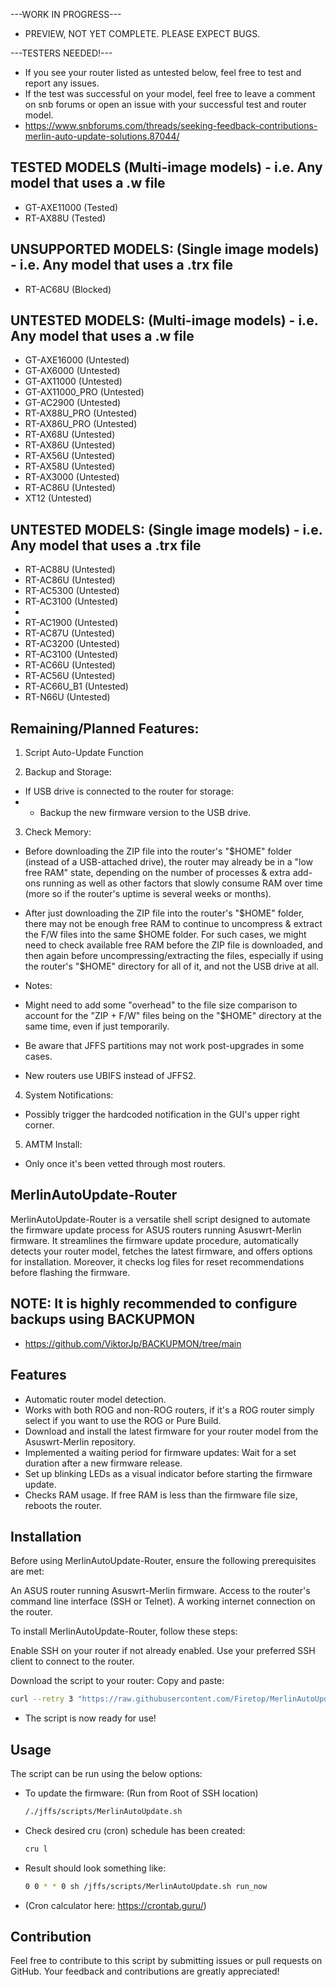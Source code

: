 ---WORK IN PROGRESS--- 
- PREVIEW, NOT YET COMPLETE. PLEASE EXPECT BUGS.

---TESTERS NEEDED!--- 
 - If you see your router listed as untested below, feel free to test and report any issues.
 - If the test was successful on your model, feel free to leave a comment on snb forums or open an issue with your successful test and router model.
 - https://www.snbforums.com/threads/seeking-feedback-contributions-merlin-auto-update-solutions.87044/

## TESTED MODELS (Multi-image models) - i.e. Any model that uses a .w file

 - GT-AXE11000 (Tested)
 - RT-AX88U (Tested)

## UNSUPPORTED MODELS: (Single image models) - i.e. Any model that uses a .trx file

 - RT-AC68U (Blocked)

## UNTESTED MODELS: (Multi-image models) - i.e. Any model that uses a .w file

 - GT-AXE16000 (Untested)
 - GT-AX6000 (Untested)
 - GT-AX11000 (Untested)
 - GT-AX11000_PRO (Untested)
 - GT-AC2900 (Untested)
 - RT-AX88U_PRO (Untested)
 - RT-AX86U_PRO (Untested)
 - RT-AX68U (Untested)
 - RT-AX86U (Untested)
 - RT-AX56U (Untested)
 - RT-AX58U (Untested)
 - RT-AX3000 (Untested)
 - RT-AC86U (Untested)
 - XT12 (Untested)
 
## UNTESTED MODELS: (Single image models) - i.e. Any model that uses a .trx file

 - RT-AC88U (Untested)
 - RT-AC86U (Untested)
 - RT-AC5300 (Untested)
 - RT-AC3100 (Untested)
 - 
 - RT-AC1900 (Untested)
 - RT-AC87U (Untested)
 - RT-AC3200 (Untested)
 - RT-AC3100 (Untested)
 - RT-AC66U (Untested)
 - RT-AC56U (Untested)
 - RT-AC66U_B1 (Untested)
 - RT-N66U (Untested)

## Remaining/Planned Features:
1. Script Auto-Update Function

2. Backup and Storage:

 - If USB drive is connected to the router for storage:
 -  - Backup the new firmware version to the USB drive.
      
3. Check Memory:
 - Before downloading the ZIP file into the router's "$HOME" folder (instead of a USB-attached drive), the router may already be in a "low free RAM" state, depending on the number of processes & extra add-ons running as well as other factors that slowly consume RAM over time (more so if the router's uptime is several weeks or months).

 - After just downloading the ZIP file into the router's "$HOME" folder, there may not be enough free RAM to continue to uncompress & extract the F/W files into the same $HOME folder. For such cases, we might need to check available free RAM before the ZIP file is downloaded, and then again before uncompressing/extracting the files, especially if using the router's "$HOME" directory for all of it, and not the USB drive at all.
 
 - Notes:
 - Might need to add some "overhead" to the file size comparison to account for the "ZIP + F/W" files being on the "$HOME" directory at the same time, even if just temporarily.
 - Be aware that JFFS partitions may not work post-upgrades in some cases.
 - New routers use UBIFS instead of JFFS2.

4. System Notifications:

- Possibly trigger the hardcoded notification in the GUI's upper right corner.

5. AMTM Install:
- Only once it's been vetted through most routers.

## MerlinAutoUpdate-Router

MerlinAutoUpdate-Router is a versatile shell script designed to automate the firmware update process for ASUS routers running Asuswrt-Merlin firmware. 
It streamlines the firmware update procedure, automatically detects your router model, fetches the latest firmware, and offers options for installation. Moreover, it checks log files for reset recommendations before flashing the firmware.

## NOTE: It is highly recommended to configure backups using BACKUPMON
- https://github.com/ViktorJp/BACKUPMON/tree/main

## Features

- Automatic router model detection.
- Works with both ROG and non-ROG routers, if it's a ROG router simply select if you want to use the ROG or Pure Build.
- Download and install the latest firmware for your router model from the Asuswrt-Merlin repository.
- Implemented a waiting period for firmware updates: Wait for a set duration after a new firmware release.
- Set up blinking LEDs as a visual indicator before starting the firmware update.
- Checks RAM usage. If free RAM is less than the firmware file size, reboots the router.

## Installation
Before using MerlinAutoUpdate-Router, ensure the following prerequisites are met:

An ASUS router running Asuswrt-Merlin firmware.
Access to the router's command line interface (SSH or Telnet).
A working internet connection on the router.

To install MerlinAutoUpdate-Router, follow these steps:

Enable SSH on your router if not already enabled.
Use your preferred SSH client to connect to the router.

Download the script to your router:
Copy and paste:
```bash
curl --retry 3 "https://raw.githubusercontent.com/Firetop/MerlinAutoUpdate-Router/master/MerlinAutoUpdate.sh" -o "/jffs/scripts/MerlinAutoUpdate.sh" && chmod +x "/jffs/scripts/MerlinAutoUpdate.sh"
```
- The script is now ready for use!
  
## Usage

The script can be run using the below options:

- To update the firmware: (Run from Root of SSH location)
  ```bash
  /./jffs/scripts/MerlinAutoUpdate.sh

- Check desired cru (cron) schedule has been created:
  ```bash
  cru l

- Result should look something like: 
  ```bash
  0 0 * * 0 sh /jffs/scripts/MerlinAutoUpdate.sh run_now

- (Cron calculator here: https://crontab.guru/)
## Contribution
Feel free to contribute to this script by submitting issues or pull requests on GitHub. Your feedback and contributions are greatly appreciated!

